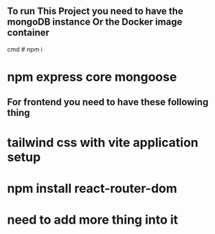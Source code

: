 ## To run This Project you need to have the mongoDB instance Or the Docker image container
cmd # npm i 
# npm express core mongoose 
## For frontend you need to have these following thing
# tailwind css with vite application setup
# npm install react-router-dom 
# need to add more thing into it

